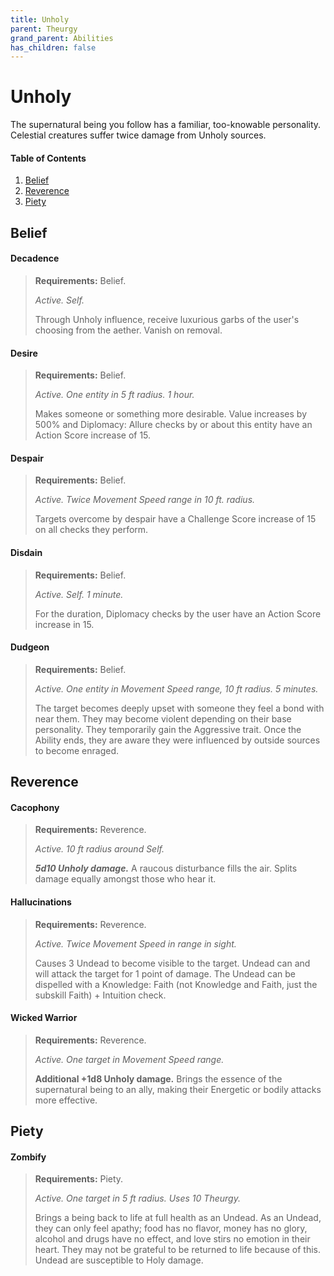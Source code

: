 ```yaml
---
title: Unholy
parent: Theurgy
grand_parent: Abilities
has_children: false
---
```


# Unholy

The supernatural being you follow has a familiar, too-knowable personality. Celestial creatures suffer twice damage from Unholy sources.

#### Table of Contents
1. [Belief](#belief)
2. [Reverence](#reverence)
3. [Piety](#piety)

## Belief

#### Decadence
> **Requirements:** Belief.
> 
> *Active. Self.*
>
> Through Unholy influence, receive luxurious garbs of the user's choosing from the aether. Vanish on removal.

#### Desire
> **Requirements:** Belief.
> 
> *Active. One entity in 5 ft radius. 1 hour.*
>
> Makes someone or something more desirable. Value increases by 500% and Diplomacy: Allure checks by or about this entity have an Action Score increase of 15.

#### Despair
> **Requirements:** Belief.
> 
> *Active. Twice Movement Speed range in 10 ft. radius.*
> 
> Targets overcome by despair have a Challenge Score increase of 15 on all checks they perform.

#### Disdain
> **Requirements:** Belief.
> 
> *Active. Self. 1 minute.*
> 
> For the duration, Diplomacy checks by the user have an Action Score increase in 15.

#### Dudgeon
> **Requirements:** Belief.
> 
> *Active. One entity in Movement Speed range, 10 ft radius. 5 minutes.*
> 
> The target becomes deeply upset with someone they feel a bond with near them. They may become violent depending on their base personality. They temporarily gain the Aggressive trait. Once the Ability ends, they are aware they were influenced by outside sources to become enraged.

## Reverence

#### Cacophony
> **Requirements:** Reverence.
> 
> *Active. 10 ft radius around Self.*
> 
> ***5d10 Unholy damage.*** A raucous disturbance fills the air. Splits damage equally amongst those who hear it.

#### Hallucinations
> **Requirements:** Reverence.
> 
> *Active. Twice Movement Speed in range in sight.*
>
> Causes 3 Undead to become visible to the target. Undead can and will attack the target for 1 point of damage. The Undead can be dispelled with a Knowledge: Faith (not Knowledge and Faith, just the subskill Faith) + Intuition check.

#### Wicked Warrior
> **Requirements:** Reverence.
> 
> *Active. One target in Movement Speed range.*
> 
> **Additional +1d8 Unholy damage.** Brings the essence of the supernatural being to an ally, making their Energetic or bodily attacks more effective.

## Piety

#### Zombify
> **Requirements:** Piety.
>
> *Active. One target in 5 ft radius. Uses 10 Theurgy.*
>
> Brings a being back to life at full health as an Undead. As an Undead, they can only feel apathy; food has no flavor, money has no glory, alcohol and drugs have no effect, and love stirs no emotion in their heart. They may not be grateful to be returned to life because of this. Undead are susceptible to Holy damage.

